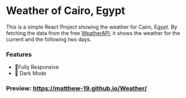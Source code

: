 # Weather of Cairo, Egypt

This is a simple React Project showing the weather for Cairo, Egypt. By fetching the data from the free [WeatherAPI](https://www.weatherapi.com/), it shows the weather for the current and the following two days.
### Features 
- 📱Fully Responsive
- 🌙 Dark Mode


### Preview: https://matthew-19.github.io/Weather/


